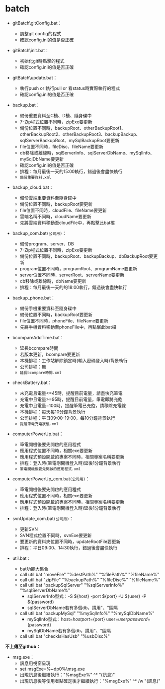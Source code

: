 # batch
* gitBatch\gitConfig.bat：
	* 調整git config的程式
	* 確認config.ini的值是否正確

* gitBatch\init.bat：
	* 初始化git時點擊的程式
	* 確認config.ini的值是否正確

* gitBatch\update.bat：
	* 執行push or 執行pull or 看status時實際執行的程式
	* 確認config.ini的值是否正確

* backup.bat：
	* 備份重要資料至C槽、D槽、隨身碟中
	* 7-Zip程式位置不同時，zipExe要更新
	* 備份位置不同時，backupRoot、otherBackupRoot1、otherBackupRoot2、otherBackupRoot3、backupBackup、sqlServerBackupRoot、mySqlBackupRoot要更新
	* file位置不同時，fileDisc、fileName要更新
	* db移除或離線時，sqlServerInfo、sqlServerDbName、mySqlInfo、mySqlDbName要更新
	* 確認config.ini的值是否正確
	* 排程：每月最後一天的15:00執行，錯過後會盡快執行
	* `備份重要資料.xml`

* backup_cloud.bat：
	* 備份雲端重要資料至隨身碟中
	* 備份位置不同時，backupRoot要更新
	* file位置不同時，cloudFile、fileName要更新
	* 雲端名稱不同時，cloudName要更新
	* 先將雲端資料移動至cloudFile中，再點擊此bat檔

* backup_com.bat`(公司用)`：
	* 備份program、server、DB
	* 7-Zip程式位置不同時，zipExe要更新
	* 備份位置不同時，backupRoot、backupBackup、dbBackupRoot要更新
	* program位置不同時，programRoot、programName要更新
	* server位置不同時，serverRoot、serverName要更新
	* db移除或離線時，dbName要更新
	* 排程：每月最後一天的的18:00執行，錯過後會盡快執行

* backup_phone.bat：
	* 備份手機重要資料至隨身碟中
	* 備份位置不同時，backupRoot要更新
	* file位置不同時，phoneFile、fileName要更新
	* 先將手機資料移動至phoneFile中，再點擊此bat檔

* bcompareAddTime.bat：
	* 延長bcompare時間
	* 若版本更新，bcompare要更新
	* 本機排程：工作站解除鎖定時(輸入密碼登入時)背景執行
	* 公司排程：無
	* `延長bcompare時間.xml`

* checkBattery.bat：
	* 未充電且電量<=45時，提醒目前電量，請盡快充筆電
	* 充電中且電量>=95時，提醒目前電量，筆電即將充飽
	* 充電中且電量=100時，提醒筆電已充飽，請移除充電線
	* 本機排程：每天每10分鐘背景執行
	* 公司排程：平日09:00-19:00，每10分鐘背景執行
	* `提醒筆電充電狀態.xml`
	
* computerPowerUp.bat：
	* 筆電開機後要先開啟的應用程式
	* 應用程式位置不同時，相關exe要更新
	* 應用程式預設開啟的專案不同時，相關專案名稱要更新
	* 排程：登入時(筆電剛開機登入時)延後1分鐘背景執行
	* `筆電開機後要先開啟的應用程式.xml`

* computerPowerUp_com.bat`(公司用)`：
	* 筆電開機後要先開啟的應用程式
	* 應用程式位置不同時，相關exe要更新
	* 應用程式預設開啟的專案不同時，相關專案名稱要更新
	* 排程：登入時(筆電剛開機登入時)延後1分鐘背景執行

* svnUpdate_com.bat`(公司用)`：
	* 更新SVN
	* SVN程式位置不同時，svnExe要更新
	* 要更新的資料夾位置不同時，updateRootFile要更新
	* 排程：平日09:00、14:30執行，錯過後會盡快執行
	
* util.bat：
	* bat功能大集合
	* call util.bat "moveFile" "%destPath%" "%filePath%" "%fileName%"
	* call util.bat "zipFile" "%backupPath%" "%fileDisc%" "%fileName%"
	* call util.bat "backupSqlServer" "%sqlServerInfo%" "%sqlServerDbName%"
		* sqlServerInfo型式：-S ${host} -port ${port} -U ${user} -P ${password}
		* sqlServerDbName若有多個db，請用"、"區隔
	* call util.bat "backupMySql" "%mySqlInfo%" "%mySqlDbName%"
		* mySqlInfo型式：host=${host} port=${port} user=${user}  password=${password}
		* mySqlDbName若有多個db，請用"、"區隔
	* call util.bat "checkIsHasUsb" "%usbDisc%" 

**不上傳至github：**
* msg.exe：
	* 訊息用視窗呈現
	* set msgExe=%~dp0%\msg.exe
	* 出現訊息後繼續執行："%msgExe%" ^*  "(訊息)"
	* 出現訊息後等使用者點確定後才繼續執行："%msgExe%" ^*  /w "(訊息)"